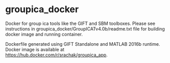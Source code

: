 # groupica_docker

Docker for group ica tools like the GIFT and SBM toolboxes. Please see instructions in groupica_docker/GroupICATv4.0b/readme.txt file
for building docker image and running container. 

Dockerfile generated using GIFT Standalone and MATLAB 2016b runtime. Docker image is available at https://hub.docker.com/r/srachak/groupica_app.

